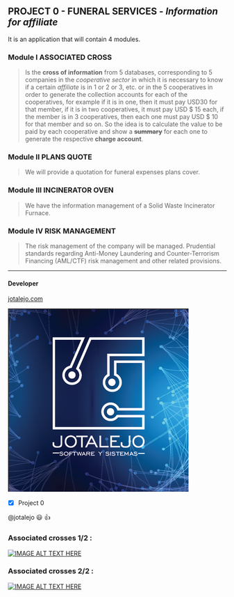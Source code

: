 ## PROJECT 0 - **FUNERAL SERVICES** - _Information for affiliate_
It is an application that will contain 4 modules.

### Module I ASSOCIATED CROSS
> Is the **cross of information** from 5 databases, corresponding to 5 companies in the  _cooperative  sector_
in which it is necessary to know if a certain _affiliate_ is in 1 or 2 or 3, etc. or in the 5 cooperatives
in order to generate the collection accounts for each of the cooperatives,  for example if it is in one,
then it must pay USD30 for that member, if it is in two cooperatives, it must pay USD $ 15 each,  if the
member is in 3 cooperatives,  then  each one must pay USD $ 10 for that member and so on. So the idea is
to calculate  the value to be paid  by each  cooperative and show a **~~summary~~** for each one to generate the
respective **charge account**.
<!-- headings is # ## and so -->
### Module II PLANS QUOTE
> We will provide a quotation for funeral expenses plans cover.

### Module III INCINERATOR OVEN
> We have the information management of a Solid Waste Incinerator Furnace.

### Module IV RISK MANAGEMENT
> The risk management of the company will be managed. Prudential standards regarding Anti-Money Laundering and Counter-Terrorism Financing (AML/CTF) risk management and other related provisions.

---
#### Developer
[jotalejo.com](http://www.jotalejo.com/ "developer page")

![JOTALEJO](LOGO_JOTALEJO_ppal.png "JOTALEJO - SYSTEMS AND SOFTWARE")

<!-- for code paste use : ' code ' or: several lines '''  block code   ''' -->
<!-- languaje: javacript, then use that word for show colors: '''javascript and then paste the code -->
<!-- also: html, python, etc -->

<!-- GITHUB MARKDOWN -->
* [x] Project 0

@jotalejo :smiley: :+1:

### Associated crosses 1/2 :
[![IMAGE ALT TEXT HERE](https://www.youtube.com/watch?v=4J9CTXRDyQo&list=PL5T_5recv-PKpefFTmjTlxQOC-ODds5ye&index=3&t=57s)](https://www.youtube.com/watch?v=4J9CTXRDyQo&list=PL5T_5recv-PKpefFTmjTlxQOC-ODds5ye&index=3&t=57s)

### Associated crosses 2/2 :
[![IMAGE ALT TEXT HERE](https://www.youtube.com/watch?v=ihEEsHLZ82c&list=PL5T_5recv-PKpefFTmjTlxQOC-ODds5ye&index=3)](https://www.youtube.com/watch?v=ihEEsHLZ82c&list=PL5T_5recv-PKpefFTmjTlxQOC-ODds5ye&index=3)

